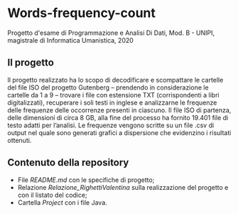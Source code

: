 # Words-frequency-count
Progetto d'esame di Programmazione e Analisi Di Dati, Mod. B - UNIPI, magistrale di Informatica Umanistica, 2020

## Il progetto
Il progetto realizzato ha lo scopo di decodificare e scompattare le cartelle del file ISO del progetto Gutenberg – prendendo in considerazione le cartelle da 1 a 9 – trovare i file con estensione TXT (corrispondenti a libri digitalizzati), recuperare i soli testi in inglese e analizzarne le frequenze delle frequenze delle occorrenze presenti in ciascuno. Il file ISO di partenza, delle dimensioni di circa 8 GB, alla fine del processo ha fornito 19.401 file di testo adatti per l’analisi.
Le frequenze vengono scritte su un file .csv di output nel quale sono generati grafici a dispersione che evidenzino i risultati ottenuti.

## Contenuto della repository
- File *README.md* con le specifiche di progetto;
- Relazione *Relazione_RighettiValentina* sulla realizzazione del progetto e con il listato del codice;
- Cartella *Project* con i file Java.
